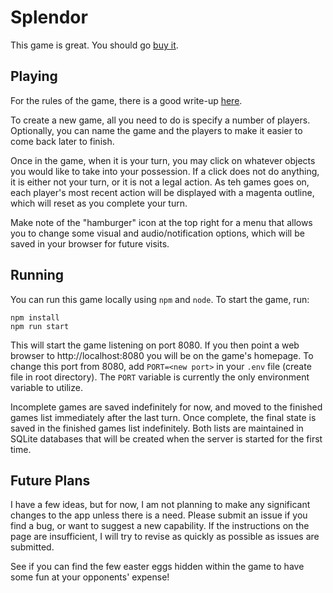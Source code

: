 # Splendor

This game is great.  You should go [buy it](https://www.amazon.com/Asmodee-SPL01-Splendor/dp/B00IZEUFIA/ref=sr_1_2).

## Playing

For the rules of the game, there is a good write-up [here](https://www.ultraboardgames.com/splendor/game-rules.php).

To create a new game, all you need to do is specify a number of players.  Optionally, you can name the game and the players to make it easier to come back later to finish.

Once in the game, when it is your turn, you may click on whatever objects you would like to take into your possession.  If a click does not do anything, it is either not your turn, or it is not a legal action.  As teh games goes on, each player's most recent action will be displayed with a magenta outline, which will reset as you complete your turn.

Make note of the "hamburger" icon at the top right for a menu that allows you to change some visual and audio/notification options, which will be saved in your browser for future visits.

## Running
You can run this game locally using `npm` and `node`.  To start the game, run:

```
npm install
npm run start
```

This will start the game listening on port 8080. If you then point a web browser to http://localhost:8080 you will be on the game's homepage. To change this port from 8080, add `PORT=<new port>` in your `.env` file (create file in root directory).  The `PORT` variable is currently the only environment variable to utilize.

Incomplete games are saved indefinitely for now, and moved to the finished games list immediately after the last turn.  Once complete, the final state is saved in the finished games list indefinitely.  Both lists are maintained in SQLite databases that will be created when the server is started for the first time.

## Future Plans

I have a few ideas, but for now, I am not planning to make any significant changes to the app unless there is a need.  Please submit an issue if you find a bug, or want to suggest a new capability.  If the instructions on the page are insufficient, I will try to revise as quickly as possible as issues are submitted.

See if you can find the few easter eggs hidden within the game to have some fun at your opponents' expense!
